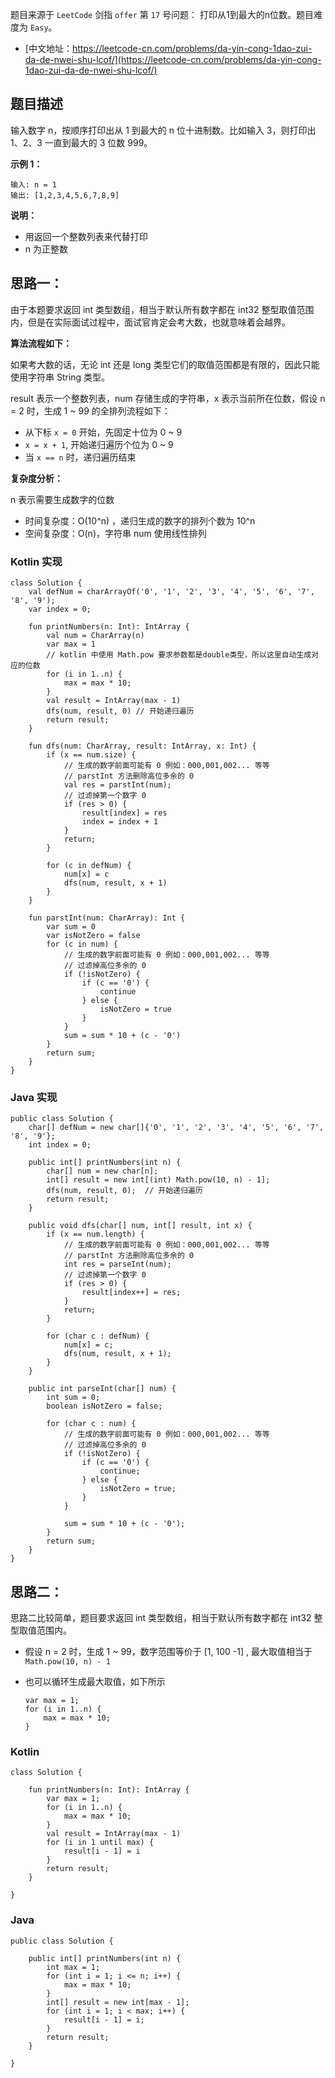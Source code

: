 题目来源于 `LeetCode` 剑指 `offer` 第 `17` 号问题： 打印从1到最大的n位数。题目难度为 `Easy`。

* [中文地址：https://leetcode-cn.com/problems/da-yin-cong-1dao-zui-da-de-nwei-shu-lcof/](https://leetcode-cn.com/problems/da-yin-cong-1dao-zui-da-de-nwei-shu-lcof/)

## 题目描述

输入数字 n，按顺序打印出从 1 到最大的 n 位十进制数。比如输入 3，则打印出 1、2、3 一直到最大的 3 位数 999。

**示例 1：**

```
输入: n = 1
输出: [1,2,3,4,5,6,7,8,9]
```

**说明：**

* 用返回一个整数列表来代替打印
* n 为正整数

## 思路一：

由于本题要求返回 int 类型数组，相当于默认所有数字都在 int32 整型取值范围内，但是在实际面试过程中，面试官肯定会考大数，也就意味着会越界。

**算法流程如下：**

如果考大数的话，无论 int 还是 long 类型它们的取值范围都是有限的，因此只能使用字符串 String 类型。

result 表示一个整数列表，num 存储生成的字符串，x 表示当前所在位数，假设 n = 2 时，生成 1 ~ 99 的全排列流程如下：

* 从下标 `x = 0` 开始，先固定十位为 0 ~ 9
* `x = x + 1`, 开始递归遍历个位为 0 ~ 9
* 当 `x == n` 时，递归遍历结束

**复杂度分析：**

n 表示需要生成数字的位数

* 时间复杂度：O(10^n) ，递归生成的数字的排列个数为 10^n
* 空间复杂度：O(n)，字符串 num 使用线性排列

### Kotlin 实现

```
class Solution {
    val defNum = charArrayOf('0', '1', '2', '3', '4', '5', '6', '7', '8', '9');
    var index = 0;

    fun printNumbers(n: Int): IntArray {
        val num = CharArray(n)
        var max = 1
        // kotlin 中使用 Math.pow 要求参数都是double类型，所以这里自动生成对应的位数
        for (i in 1..n) {
            max = max * 10;
        }
        val result = IntArray(max - 1)
        dfs(num, result, 0) // 开始递归遍历
        return result;
    }

    fun dfs(num: CharArray, result: IntArray, x: Int) {
        if (x == num.size) {
            // 生成的数字前面可能有 0 例如：000,001,002... 等等
            // parstInt 方法删除高位多余的 0
            val res = parstInt(num);
            // 过滤掉第一个数字 0
            if (res > 0) {
                result[index] = res
                index = index + 1
            }
            return;
        }

        for (c in defNum) {
            num[x] = c
            dfs(num, result, x + 1)
        }
    }

    fun parstInt(num: CharArray): Int {
        var sum = 0
        var isNotZero = false
        for (c in num) {
            // 生成的数字前面可能有 0 例如：000,001,002... 等等
            // 过滤掉高位多余的 0
            if (!isNotZero) {
                if (c == '0') {
                    continue
                } else {
                    isNotZero = true
                }
            }
            sum = sum * 10 + (c - '0')
        }
        return sum;
    }
}
```

### Java 实现

```
public class Solution {
    char[] defNum = new char[]{'0', '1', '2', '3', '4', '5', '6', '7', '8', '9'};
    int index = 0;

    public int[] printNumbers(int n) {
        char[] num = new char[n];
        int[] result = new int[(int) Math.pow(10, n) - 1];
        dfs(num, result, 0);  // 开始递归遍历
        return result;
    }

    public void dfs(char[] num, int[] result, int x) {
        if (x == num.length) {
            // 生成的数字前面可能有 0 例如：000,001,002... 等等
            // parstInt 方法删除高位多余的 0
            int res = parseInt(num);
            // 过滤掉第一个数字 0
            if (res > 0) {
                result[index++] = res;
            }
            return;
        }

        for (char c : defNum) {
            num[x] = c;
            dfs(num, result, x + 1);
        }
    }

    public int parseInt(char[] num) {
        int sum = 0;
        boolean isNotZero = false;

        for (char c : num) {
            // 生成的数字前面可能有 0 例如：000,001,002... 等等
            // 过滤掉高位多余的 0
            if (!isNotZero) {
                if (c == '0') {
                    continue;
                } else {
                    isNotZero = true;
                }
            }

            sum = sum * 10 + (c - '0');
        }
        return sum;
    }
}
```

## 思路二：

思路二比较简单，题目要求返回 int 类型数组，相当于默认所有数字都在 int32 整型取值范围内。

* 假设 n = 2 时，生成 1 ~ 99，数字范围等价于 [1, 100 -1] , 最大取值相当于 `Math.pow(10, n) - 1` 
* 也可以循环生成最大取值，如下所示

    ```
    var max = 1;
    for (i in 1..n) {
        max = max * 10;
    }
    ```

### Kotlin

```
class Solution {

    fun printNumbers(n: Int): IntArray {
        var max = 1;
        for (i in 1..n) {
            max = max * 10;
        }
        val result = IntArray(max - 1)
        for (i in 1 until max) {
            result[i - 1] = i
        }
        return result;
    }

}
```

### Java

```
public class Solution {

    public int[] printNumbers(int n) {
        int max = 1;
        for (int i = 1; i <= n; i++) {
            max = max * 10;
        }
        int[] result = new int[max - 1];
        for (int i = 1; i < max; i++) {
            result[i - 1] = i;
        }
        return result;
    }

}
```


